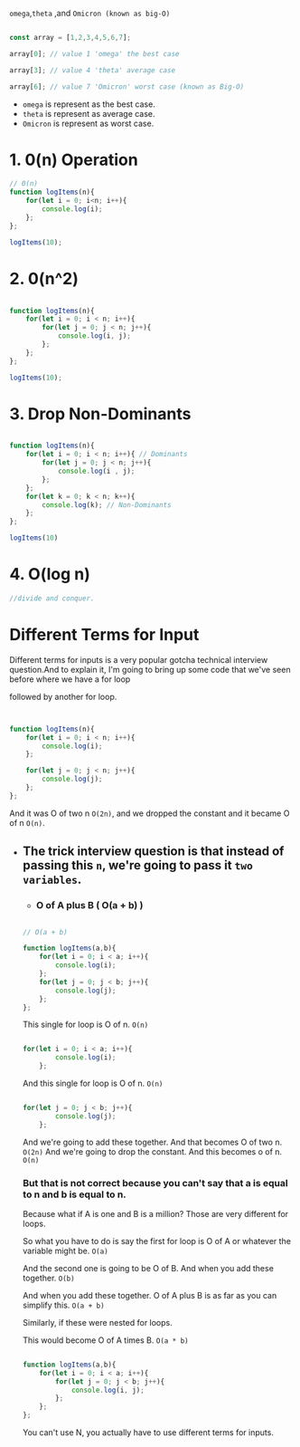 `omega`,`theta` ,and `Omicron (known as big-O)`


``` javascript

const array = [1,2,3,4,5,6,7];

array[0]; // value 1 'omega' the best case

array[3]; // value 4 'theta' average case

array[6]; // value 7 'Omicron' worst case (known as Big-O)

```
- `omega` is represent as the best case.
- `theta` is represent as average case.
- `Omicron` is represent as worst case. 


# 1. 0(n) Operation 

``` javascript
// 0(n)
function logItems(n){
    for(let i = 0; i<n; i++){
        console.log(i);
    };
};

logItems(10);

```


# 2. 0(n^2)
``` javascript

function logItems(n){
    for(let i = 0; i < n; i++){
        for(let j = 0; j < n; j++){
            console.log(i, j);
        };
    };
};

logItems(10);

```

# 3. Drop Non-Dominants
``` javascript

function logItems(n){
    for(let i = 0; i < n; i++){ // Dominants
        for(let j = 0; j < n; j++){
            console.log(i , j); 
        };
    };
    for(let k = 0; k < n; k++){
        console.log(k); // Non-Dominants
    };
};

logItems(10)

```

# 4. O(log n)

``` javascript
//divide and conquer.


```

# Different Terms for Input 
Different terms for inputs is a very popular gotcha technical interview question.And to explain it, I'm going to bring up some code that we've seen before where we have a for loop

followed by another for loop.

``` javascript


function logItems(n){
    for(let i = 0; i < n; i++){
        console.log(i);
    };

    for(let j = 0; j < n; j++){
        console.log(j);
    };
};


```

And it was O of two n `O(2n)`, and we dropped the constant and it became O of n `O(n)`.


- ## The trick interview question is that instead of passing this `n`, we're going to pass it ``two variables``.

    - ### O of A plus B ( O(a + b) )

    ``` javascript

    // O(a + b)

    function logItems(a,b){
        for(let i = 0; i < a; i++){
            console.log(i);
        };
        for(let j = 0; j < b; j++){
            console.log(j);
        };
    };

    ```

    This single for loop is O of n. `O(n)`

    ``` javascript
    
    for(let i = 0; i < a; i++){
            console.log(i);
        };
    
    ```

    And this single for loop is O of n. `O(n)`

    
    ``` javascript
    
    for(let j = 0; j < b; j++){
            console.log(j);
        };
    
    ```

    And we're going to add these together. And that becomes O of two n. ``O(2n)``
    And we're going to drop the constant.
    And this becomes o of n. `O(n)`

    ### But that is not correct because you can't say that a is equal to n and b is equal to n.
    Because what if A is one and B is a million? Those are very different for loops.

    So what you have to do is say the first for loop is O of A or whatever the variable might be. `O(a)`

    And the second one is going to be O of B. And when you add these together. `O(b)`

    And when you add these together. O of A plus B is as far as you can simplify this. `O(a + b)`

    Similarly, if these were nested for loops.

    This would become O of A times B. `O(a * b)`

    ``` javascript

    function logItems(a,b){
        for(let i = 0; i < a; i++){
            for(let j = 0; j < b; j++){
                console.log(i, j);
            };
        };
    };
    
    ```
    You can't use N, you actually have to use different terms for inputs.



